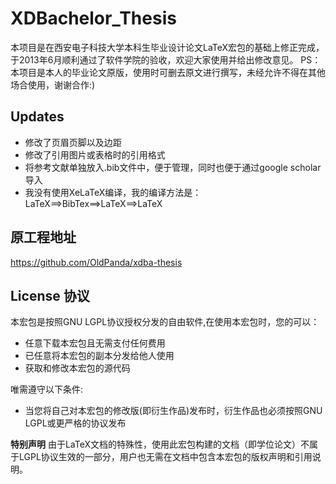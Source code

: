 XDBachelor_Thesis
=================
本项目是在西安电子科技大学本科生毕业设计论文LaTeX宏包的基础上修正完成，于2013年6月顺利通过了软件学院的验收，欢迎大家使用并给出修改意见。
PS：本项目是本人的毕业论文原版，使用时可删去原文进行撰写，未经允许不得在其他场合使用，谢谢合作:)

Updates
-------
* 修改了页眉页脚以及边距
* 修改了引用图片或表格时的引用格式
* 将参考文献单独放入.bib文件中，便于管理，同时也便于通过google scholar导入
* 我没有使用XeLaTeX编译，我的编译方法是：LaTeX==>BibTex==>LaTeX==>LaTeX

原工程地址
----------
https://github.com/OldPanda/xdba-thesis

License 协议
---
本宏包是按照GNU LGPL协议授权分发的自由软件,在使用本宏包时，您的可以：

* 任意下载本宏包且无需支付任何费用
* 已任意将本宏包的副本分发给他人使用
* 获取和修改本宏包的源代码

唯需遵守以下条件:

* 当您将自己对本宏包的修改版(即衍生作品)发布时，衍生作品也必须按照GNU LGPL或更严格的协议发布

**特别声明**
由于LaTeX文档的特殊性，使用此宏包构建的文档（即学位论文）不属于LGPL协议生效的一部分，用户也无需在文档中包含本宏包的版权声明和引用说明。
